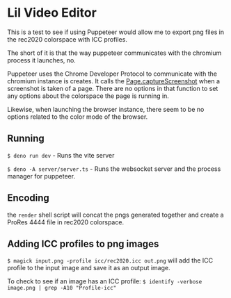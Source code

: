 # Lil Video Editor

This is a test to see if using Puppeteer would allow me to export png files in the rec2020 colorspace with ICC profiles.

The short of it is that the way puppeteer communicates with the chromium process it launches, no.

Puppeteer uses the Chrome Developer Protocol to communicate with the chromium instance is creates. It calls the [Page.captureScreenshot](https://chromedevtools.github.io/devtools-protocol/tot/Page/#method-captureScreenshot) when a screenshot is taken of a page. There are no options in that function to set any options about the colorspace the page is running in.

Likewise, when launching the browser instance, there seem to be no options related to the color mode of the browser.

## Running

`$ deno run dev` - Runs the vite server

`$ deno -A server/server.ts` - Runs the websocket server and the process manager for puppeteer.

## Encoding

the `render` shell script will concat the pngs generated together and create a ProRes 4444 file in rec2020 colorspace.

## Adding ICC profiles to png images

`$ magick input.png -profile icc/rec2020.icc out.png` will add the ICC profile to the input image and save it as an output image.

To check to see if an image has an ICC profile: `$ identify -verbose image.png | grep -A10 "Profile-icc"` 
